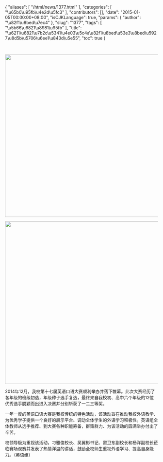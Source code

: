 {
    "aliases": [
        "/html/news/1377.html"
    ],
    "categories": [
        "\u65b0\u95fb\u4e2d\u5fc3"
    ],
    "contributors": [],
    "date": "2015-01-05T00:00:00+08:00",
    "isCJKLanguage": true,
    "params": {
        "author": "\u82f1\u8bed\u7ec4"
    },
    "slug": "1377",
    "tags": [
        "\u5b66\u6821\u8981\u95fb"
    ],
    "title": "\u6211\u6821\u7b2c\u5341\u4e03\u5c4a\u82f1\u8bed\u53e3\u8bed\u5927\u8d5b\u5706\u6ee1\u843d\u5e55",
    "toc": true
}

  





<img
    src="https://cdn.tfls.online/mirror/full/f498156b7420332a6f3d4929f9904ac55984783a.jpg"
    style="display:block;margin-left:auto;margin-right:auto;"
    decoding="async"
    fetchpriority="auto"
    loading="lazy"
    height="534"
    width="800"
/>




  






<img
    src="https://cdn.tfls.online/mirror/full/55b25c512acbadf96cc320f0dad5895b3a24e97e.jpg"
    style="display:block;margin-left:auto;margin-right:auto;"
    decoding="async"
    fetchpriority="auto"
    loading="lazy"
    height="534"
    width="800"
/>




  





 






2014年12月，我校第十七届英语口语大赛顺利举办并落下帷幕。此次大赛经历了各年级的班级初选，年级种子选手复选，最终来自我校初、高中六个年级的12位优秀选手脱颖而出进入决赛并分别斩获了一二三等奖。




一年一度的英语口语大赛是我校传统的特色活动，该活动旨在推动我校外语教学、为优秀学子提供一个良好的展示平台、调动全体学生的外语学习积极性。英语组全体教师从选手推荐、到大赛各种职能筹备，群策群力、为该活动的圆满举办付出了辛苦。




校领导极为重视该活动，刁雅俊校长、吴翼彬书记、窦卫东副校长和杨洋副校长莅临赛场观赛并发表了热情洋溢的讲话，鼓励全校师生重视外语学习、提高自身能力。（英语组）












 

  





  




